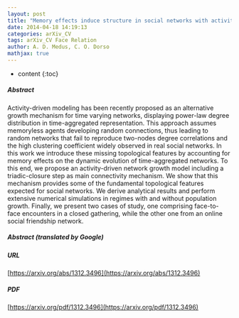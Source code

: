 ```yaml
---
layout: post
title: "Memory effects induce structure in social networks with activity-driven agents"
date: 2014-04-18 14:19:13
categories: arXiv_CV
tags: arXiv_CV Face Relation
author: A. D. Medus, C. O. Dorso
mathjax: true
---
```


* content
{:toc}

##### Abstract
Activity-driven modeling has been recently proposed as an alternative growth mechanism for time varying networks, displaying power-law degree distribution in time-aggregated representation. This approach assumes memoryless agents developing random connections, thus leading to random networks that fail to reproduce two-nodes degree correlations and the high clustering coefficient widely observed in real social networks. In this work we introduce these missing topological features by accounting for memory effects on the dynamic evolution of time-aggregated networks. To this end, we propose an activity-driven network growth model including a triadic-closure step as main connectivity mechanism. We show that this mechanism provides some of the fundamental topological features expected for social networks. We derive analytical results and perform extensive numerical simulations in regimes with and without population growth. Finally, we present two cases of study, one comprising face-to-face encounters in a closed gathering, while the other one from an online social friendship network.

##### Abstract (translated by Google)


##### URL
[https://arxiv.org/abs/1312.3496](https://arxiv.org/abs/1312.3496)

##### PDF
[https://arxiv.org/pdf/1312.3496](https://arxiv.org/pdf/1312.3496)

